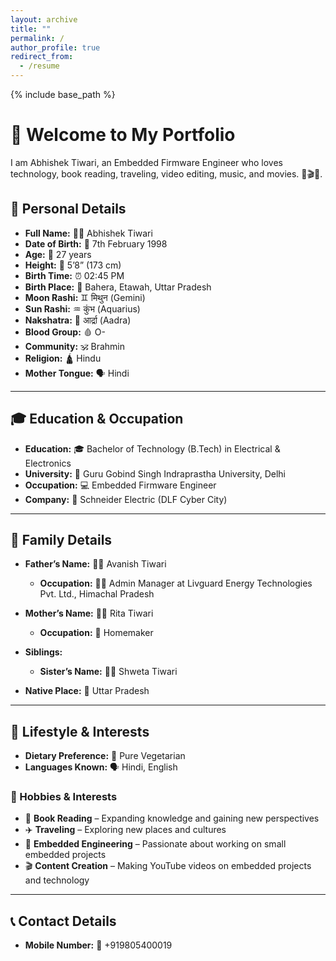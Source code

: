 ```yaml
---
layout: archive
title: ""
permalink: /
author_profile: true
redirect_from:
  - /resume
---
```


{% include base_path %}

# 👋 Welcome to My Portfolio  

I am Abhishek Tiwari, an Embedded Firmware Engineer who loves technology, book reading, traveling, video editing, music, and movies. 🚀🎬🎵.  

## 👤 Personal Details  
- **Full Name:** 🧑‍💼 Abhishek Tiwari  
- **Date of Birth:** 📅 7th February 1998  
- **Age:** 🎂 27 years  
- **Height:** 📏 5’8” (173 cm)  
- **Birth Time:** ⏰ 02:45 PM  
- **Birth Place:** 📍 Bahera, Etawah, Uttar Pradesh  
- **Moon Rashi:** ♊ मिथुन (Gemini)  
- **Sun Rashi:** ♒ कुंभ (Aquarius)  
- **Nakshatra:** 🌟 आर्द्रा (Aadra)   
- **Blood Group:** 🩸 O-  
- **Community:** 🕉️ Brahmin  
- **Religion:** 🛕 Hindu  
- **Mother Tongue:** 🗣️ Hindi   

---

## 🎓 Education & Occupation  
- **Education:** 🎓 Bachelor of Technology (B.Tech) in Electrical & Electronics  
- **University:** 🏫 Guru Gobind Singh Indraprastha University, Delhi  
- **Occupation:** 💻 Embedded Firmware Engineer  
- **Company:** 🏢 Schneider Electric (DLF Cyber City)  

---

## 🏡 Family Details  
- **Father’s Name:** 👨‍👦 Avanish Tiwari  
  - **Occupation:** 👨‍💼 Admin Manager at Livguard Energy Technologies Pvt. Ltd., Himachal Pradesh  
- **Mother’s Name:** 👩‍👧 Rita Tiwari  
  - **Occupation:** 🏡 Homemaker  
- **Siblings:**  
  - **Sister’s Name:** 👩‍👧 Shweta Tiwari  

- **Native Place:** 🏡 Uttar Pradesh  

---

## 💼 Lifestyle & Interests  
- **Dietary Preference:** 🥦 Pure Vegetarian  
- **Languages Known:** 🗣️ Hindi, English  

### 🌟 Hobbies & Interests  
- 📖 **Book Reading** – Expanding knowledge and gaining new perspectives  
- ✈️ **Traveling** – Exploring new places and cultures  
- 🔧 **Embedded Engineering** – Passionate about working on small embedded projects  
- 🎬 **Content Creation** – Making YouTube videos on embedded projects and technology  

---

## 📞 Contact Details  
- **Mobile Number:** 📱 +919805400019  
